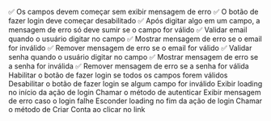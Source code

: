  ✅ Os campos devem começar sem exibir mensagem de erro
 ✅ O botão de fazer login deve começar desabilitado
 ✅ Após digitar algo em um campo, a mensagem de erro só deve sumir se o campo for válido
 ✅ Validar email quando o usuário digitar no campo
 ✅ Mostrar mensagem de erro se o email for inválido
 ✅ Remover mensagem de erro se o email for válido
 ✅ Validar senha quando o usuário digitar no campo
 ✅ Mostrar mensagem de erro se a senha for inválida
 ✅ Remover mensagem de erro se a senha for válida
 Habilitar o botão de fazer login se todos os campos forem válidos
 Desabilitar o botão de fazer login se algum campo for inválido
 Exibir loading no início da ação de login
 Chamar o método de autenticar
 Exibir mensagem de erro caso o login falhe
 Esconder loading no fim da ação de login
 Chamar o método de Criar Conta ao clicar no link

 
